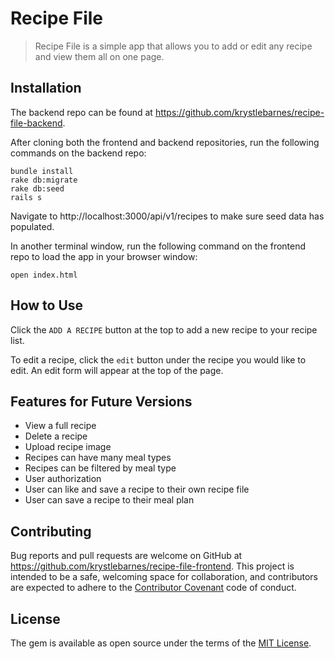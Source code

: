 # Recipe File
> Recipe File is a simple app that allows you to add or edit any recipe and view them all on one page.

## Installation

The backend repo can be found at https://github.com/krystlebarnes/recipe-file-backend.

After cloning both the frontend and backend repositories, run the following commands on the backend repo:

```
bundle install
rake db:migrate
rake db:seed
rails s
```
Navigate to http://localhost:3000/api/v1/recipes to make sure seed data has populated.

In another terminal window, run the following command on the frontend repo to load the app in your browser window:

```
open index.html
```

## How to Use

Click the `ADD A RECIPE` button at the top to add a new recipe to your recipe list.

To edit a recipe, click the `edit` button under the recipe you would like to edit. An edit form will appear at the top of the page.

## Features for Future Versions
* View a full recipe
* Delete a recipe
* Upload recipe image
* Recipes can have many meal types
* Recipes can be filtered by meal type
* User authorization
* User can like and save a recipe to their own recipe file
* User can save a recipe to their meal plan

## Contributing

Bug reports and pull requests are welcome on GitHub at https://github.com/krystlebarnes/recipe-file-frontend. This project is intended to be a safe, welcoming space for collaboration, and contributors are expected to adhere to the [Contributor Covenant](http://contributor-covenant.org) code of conduct.

## License

The gem is available as open source under the terms of the [MIT License](https://opensource.org/licenses/MIT).



